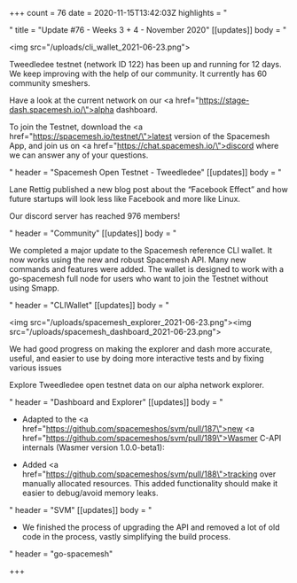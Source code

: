 +++
count = 76
date = 2020-11-15T13:42:03Z
highlights = "<p></p>"
title = "Update #76 - Weeks 3 + 4 - November 2020"
[[updates]]
body = "<p><img src=\"/uploads/cli_wallet_2021-06-23.png\"></p><p>Tweedledee testnet (network ID 122) has been up and running for 12 days. We keep improving with the help of our community. It currently has 60 community smeshers.</p><p>Have a look at the current network on our <a href=\"https://stage-dash.spacemesh.io/\">alpha dashboard</a>.</p><p>To join the Testnet, download the <a href=\"https://spacemesh.io/testnet/\">latest version of the Spacemesh App</a>, and join us on <a href=\"https://chat.spacemesh.io/\">discord</a> where we can answer any of your questions.</p>"
header = "Spacemesh Open Testnet - Tweedledee"
[[updates]]
body = "<p>Lane Rettig published a new blog post about the “Facebook Effect” and how future startups will look less like Facebook and more like Linux.</p><p>Our discord server has reached 976 members!</p>"
header = "Community"
[[updates]]
body = "<p>We completed a major update to the Spacemesh reference CLI wallet. It now works using the new and robust Spacemesh API. Many new commands and features were added. The wallet is designed to work with a go-spacemesh full node for users who want to join the Testnet without using Smapp.</p>"
header = "CLIWallet"
[[updates]]
body = "<p><img src=\"/uploads/spacemesh_explorer_2021-06-23.png\"><img src=\"/uploads/spacemesh_dashboard_2021-06-23.png\"></p><p>We had good progress on making the explorer and dash more accurate, useful, and easier to use by doing more interactive tests and by fixing various issues</p><p>Explore Tweedledee open testnet data on our alpha network explorer.</p><p></p><p></p><p></p>"
header = "Dashboard and Explorer"
[[updates]]
body = "<ul><li><p>Adapted to the <a href=\"https://github.com/spacemeshos/svm/pull/187\">new</a> <a href=\"https://github.com/spacemeshos/svm/pull/189\">Wasmer</a> C-API internals (Wasmer version 1.0.0-beta1):</p></li><li><p>Added <a href=\"https://github.com/spacemeshos/svm/pull/188\">tracking over manually allocated resources</a>. This added functionality should make it easier to debug/avoid memory leaks.</p></li></ul>"
header = "SVM"
[[updates]]
body = "<ul><li><p>We finished the process of upgrading the API and removed a lot of old code in the process, vastly simplifying the build process.</p></li></ul>"
header = "go-spacemesh"

+++
